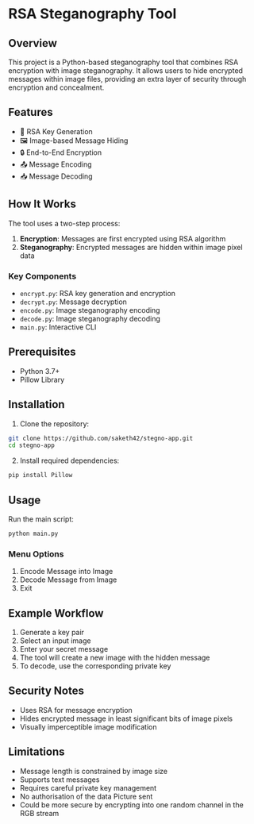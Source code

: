 # RSA Steganography Tool

## Overview

This project is a Python-based steganography tool that combines RSA encryption with image steganography. It allows users to hide encrypted messages within image files, providing an extra layer of security through encryption and concealment.

## Features

- 🔐 RSA Key Generation
- 🖼️ Image-based Message Hiding
- 🔒 End-to-End Encryption
- 📤 Message Encoding
- 📥 Message Decoding

## How It Works

The tool uses a two-step process:
1. **Encryption**: Messages are first encrypted using RSA algorithm
2. **Steganography**: Encrypted messages are hidden within image pixel data

### Key Components

- `encrypt.py`: RSA key generation and encryption
- `decrypt.py`: Message decryption
- `encode.py`: Image steganography encoding
- `decode.py`: Image steganography decoding
- `main.py`: Interactive CLI

## Prerequisites

- Python 3.7+
- Pillow Library

## Installation

1. Clone the repository:
```bash
git clone https://github.com/saketh42/stegno-app.git
cd stegno-app
```

2. Install required dependencies:
```bash
pip install Pillow
```

## Usage

Run the main script:
```bash
python main.py
```

### Menu Options

1. Encode Message into Image
2. Decode Message from Image
3. Exit

## Example Workflow

1. Generate a key pair
2. Select an input image
3. Enter your secret message
4. The tool will create a new image with the hidden message
5. To decode, use the corresponding private key

## Security Notes

- Uses RSA for message encryption
- Hides encrypted message in least significant bits of image pixels
- Visually imperceptible image modification

## Limitations

- Message length is constrained by image size
- Supports text messages
- Requires careful private key management
- No authorisation of the data Picture sent
- Could be more secure by encrypting into one random channel in the RGB stream
